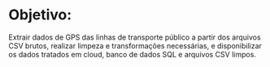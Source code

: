 # Objetivo:

Extrair dados de GPS das linhas de transporte público a partir dos arquivos CSV brutos, realizar limpeza e transformações necessárias, e disponibilizar os dados tratados em cloud, banco de dados SQL e arquivos CSV limpos.
